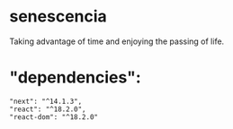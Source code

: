 # senescencia
Taking advantage of time and enjoying the passing of life.

# "dependencies":
    "next": "^14.1.3",
    "react": "^18.2.0",
    "react-dom": "^18.2.0"